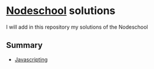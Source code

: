 # [Nodeschool](http://nodeschool.io/) solutions

I will add in this repository my solutions of the Nodeschool

## Summary
* [Javascripting](https://github.com/JuanCrg90/Nodeschool-Solutions/tree/master/javascripting)
